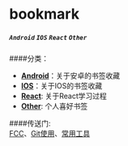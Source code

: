 # bookmark
 

##### `Android` `IOS` `React` `Other`
 

####分类：<br>

* [**Android**](./android/android.md)：关于安卓的书签收藏<br>
* [**IOS**](./ios/ios.md)：关于IOS的书签收藏<br>
* [**React**](./react/react.md): 关于React学习过程<br>
* [**Other**](./other/other.md): 个人喜好书签<br>


####传送门:<br>
[FCC](https://www.freecodecamp.cn)、[Git使用](./other/usegit.md)、[常用工具](./other/utils.md)


